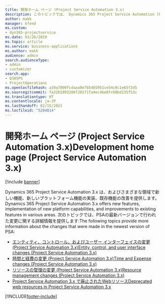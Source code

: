 ```yaml
---
title: 開発ホーム ページ (Project Service Automation 3.x)
description: このトピックでは、 Dynamics 365 Project Service Automation (PSA) バージョン 3.x の開発情報を提供するトピックへのリンクを提供します。
author: makk
manager: kfend
ms.custom:
- dyn365-projectservice
ms.date: 03/26/2019
ms.topic: article
ms.service: business-applications
ms.author: makk
audience: admin
search.audienceType:
- admin
- customizer
search.app:
- D365PS
- ProjectOperations
ms.openlocfilehash: a39a7000fcdaaa0e7b5465951ce54c0c1e65f3d5
ms.sourcegitcommit: fa32b1893286f20271fa4ec4be8fc68bd135f53c
ms.translationtype: HT
ms.contentlocale: ja-JP
ms.lasthandoff: 02/15/2021
ms.locfileid: "5284814"
---
```

# <a name="development-home-page-project-service-automation-3x"></a><span data-ttu-id="85f2c-103">開発ホーム ページ (Project Service Automation 3.x)</span><span class="sxs-lookup"><span data-stu-id="85f2c-103">Development home page (Project Service Automation 3.x)</span></span>

[!include [banner](../../includes/psa-now-project-operations.md)]

<span data-ttu-id="85f2c-104">Dynamics 365 Project Service Automation 3.x は、およびさまざまな領域で新しい機能、新しいプラットフォーム機能の実装、既存機能の改善を提供します。</span><span class="sxs-lookup"><span data-stu-id="85f2c-104">Dynamics 365 Project Service Automation 3.x offers new features, implementation of new platform capabilities, and improvements to existing features in various areas.</span></span> <span data-ttu-id="85f2c-105">次のトピックでは、PSAの最新バージョンで行われた変更に関する詳細情報を提供します:</span><span class="sxs-lookup"><span data-stu-id="85f2c-105">The following topics provide more information about the changes that were made in the newest version of PSA:</span></span>

- [<span data-ttu-id="85f2c-106">エンティティ、コントロール、およびユーザー インターフェイスの変更 (Project Service Automation 3.x)</span><span class="sxs-lookup"><span data-stu-id="85f2c-106">Entity, control, and user interface changes (Project Service Automation 3.x)</span></span>](../developer-guides/entity-changes-v3.x.md)
- [<span data-ttu-id="85f2c-107">時間と経費の変更 (Project Service Automation 3.x)</span><span class="sxs-lookup"><span data-stu-id="85f2c-107">Time and Expense changes (Project Service Automation 3.x)</span></span>](../developer-guides/time-expense-changes-v3.x.md)
- [<span data-ttu-id="85f2c-108">リソースの管理の変更 (Project Service Automation 3.x)</span><span class="sxs-lookup"><span data-stu-id="85f2c-108">Resource management changes (Project Service Automation 3.x)</span></span>](../developer-guides/resource-management-changes-v3.x.md)
- [<span data-ttu-id="85f2c-109">Project Service Automation 3.x で廃止されたWebリソース</span><span class="sxs-lookup"><span data-stu-id="85f2c-109">Deprecated web resources in Project Service Automation 3.x</span></span>](../developer-guides/web-resources-deprecated-v3.x.md)


[!INCLUDE[footer-include](../../includes/footer-banner.md)]